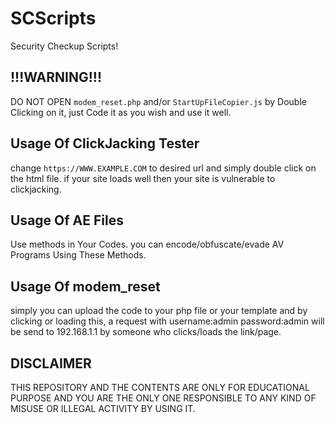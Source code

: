 # SCScripts
Security Checkup Scripts!
## !!!WARNING!!!
DO NOT OPEN ```modem_reset.php``` and/or ```StartUpFileCopier.js``` by Double Clicking on it, just Code it as you wish and use it well.
## Usage Of ClickJacking Tester
change ```https://WWW.EXAMPLE.COM``` to desired url and simply double click on the html file.
if your site loads well then your site is vulnerable to clickjacking.
## Usage Of AE Files
Use methods in Your Codes. you can encode/obfuscate/evade AV Programs Using These Methods.
## Usage Of modem_reset
simply you can upload the code to your php file or your template and by clicking or loading this, a request with username:admin password:admin will be send to 192.168.1.1 by someone who clicks/loads the link/page.
## DISCLAIMER
THIS REPOSITORY AND THE CONTENTS ARE ONLY FOR EDUCATIONAL PURPOSE AND YOU ARE THE ONLY ONE RESPONSIBLE TO ANY KIND OF MISUSE OR ILLEGAL ACTIVITY BY USING IT.
